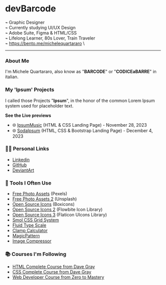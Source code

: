 # devBarcode

⌁ Graphic Designer \
⌁ Currently studying UI/UX Design \
⌁ Adobe Suite, Figma & HTML/CSS \
⌁ Lifelong Learner, 80s Lover, Train Traveler \
⌁ https://bento.me/michelequartararo \

---
### About Me
I'm Michele Quartararo, also know as "**BARCODE**" or "**CODICEaBARRE**" in italian.

### My 'Ipsum' Projects
I called those Projects "**Ipsum**", in the honor of the common Lorem Ipsum system used for placeholder text.

**See the Live previews**
- 🌐 [IpsumMusic](https://devbarcode.github.io/ableton-about-page-frontend-pratice/) (HTML & CSS Landing Page) - November 28, 2023 
- 🌐 [SodaIpsum](https://github.com/devBarcode/sodaipsum-bootstrap-practice) (HTML, CSS & Bootstrap Landing Page) - December 4, 2023

### 👨‍💻 Personal Links

- [Linkedin](www.linkedin.com/in/michelequartararo)
- [GitHub](https://github.com/devBarcode)
- [DeviantArt](https://www.deviantart.com/michelequartararo)

### 🔨 Tools I Often Use

- [Free Photo Assets](https://www.pexels.com/) (Pexels)
- [Free Photo Assets 2](https://unsplash.com/) (Unsplash) 
- [Open Source Icons](https://boxicons.com/) (Boxicons)
- [Open Source Icons 2](https://flowbite.com/icons/) (Flowbite Icon Library)
- [Open Source Icons 3](https://www.flaticon.com/uicons/interface-icons) (Flaticon UIcons Library)
- [Smol CSS Grid System](https://smolcss.dev/#smol-breakout-grid)
- [Fluid Type Scale](https://www.fluid-type-scale.com/)
- [Clamp Calculator](https://utopia.fyi/clamp/calculator/)
- [MagicPattern](https://www.magicpattern.design/tools/css-backgrounds)
- [Image Compressor](https://compressor.io/)

### 📚 Courses I'm Following

- [HTML Complete Course from Dave Gray](https://www.youtube.com/watch?v=mJgBOIoGihA)
- [CSS Complete Course from Dave Gray](https://www.youtube.com/watch?v=n4R2E7O-Ngo)
- [Web Developer Course from Zero to Mastery](https://www.udemy.com/course/the-complete-web-developer-zero-to-mastery/)
